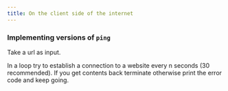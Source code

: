 ```yaml
---
title: On the client side of the internet
---
```


### Implementing versions of `ping`

Take a url as input.

In a loop try to establish a connection to a website every n seconds (30 recommended). If you get contents back terminate otherwise print the error code and keep going.
